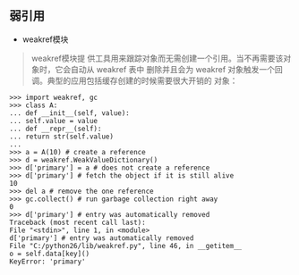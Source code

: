 ## 弱引用
* weakref模块
>weakref模块提
供工具用来跟踪对象而无需创建一个引用。当不再需要该对象时，它会自动从 weakref 表中
删除并且会为 weakref 对象触发一个回调。典型的应用包括缓存创建的时候需要很大开销的
对象：
```
>>> import weakref, gc
>>> class A:
... def __init__(self, value):
... self.value = value
... def __repr__(self):
... return str(self.value)
...
>>> a = A(10) # create a reference
>>> d = weakref.WeakValueDictionary()
>>> d['primary'] = a # does not create a reference
>>> d['primary'] # fetch the object if it is still alive
10
>>> del a # remove the one reference
>>> gc.collect() # run garbage collection right away
0
>>> d['primary'] # entry was automatically removed
Traceback (most recent call last):
File "<stdin>", line 1, in <module>
d['primary'] # entry was automatically removed
File "C:/python26/lib/weakref.py", line 46, in __getitem__
o = self.data[key]()
KeyError: 'primary'
```
